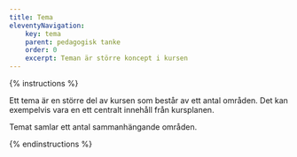 ```yaml
---
title: Tema
eleventyNavigation:
    key: tema
    parent: pedagogisk tanke
    order: 0
    excerpt: Teman är större koncept i kursen
---
```


{% instructions %}

Ett tema är en större del av kursen som består av ett antal områden. Det kan exempelvis vara en
ett centralt innehåll från kursplanen.

Temat samlar ett antal sammanhängande områden.

{% endinstructions %}